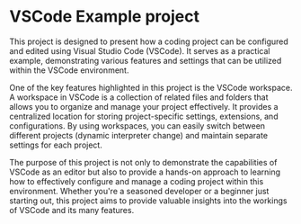 # VSCode Example project

This project is designed to present how a coding project can be configured and edited using Visual Studio Code (VSCode).
It serves as a practical example, demonstrating various features and settings that can be utilized within the VSCode
environment.

One of the key features highlighted in this project is the VSCode workspace. A workspace in VSCode is a collection of
related files and folders that allows you to organize and manage your project effectively. It provides a centralized
location for storing project-specific settings, extensions, and configurations. By using workspaces, you can easily
switch between different projects (dynamic interpreter change) and maintain separate settings for each project.

The purpose of this project is not only to demonstrate the capabilities of VSCode as an editor but also to provide a
hands-on approach to learning how to effectively configure and manage a coding project within this environment.
Whether you're a seasoned developer or a beginner just starting out, this project aims to provide valuable insights
into the workings of VSCode and its many features.
